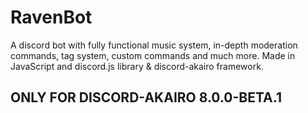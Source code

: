 # RavenBot
A discord bot with fully functional music system, in-depth moderation commands, tag system, custom commands and  much more. Made in JavaScript and discord.js library &amp; discord-akairo framework.

## ONLY FOR DISCORD-AKAIRO 8.0.0-BETA.1